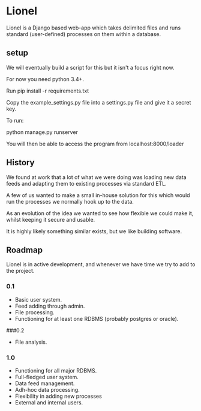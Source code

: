 # Lionel

Lionel is a Django based web-app which takes delimited files and runs standard (user-defined) processes on them within a database.

## setup

We will eventually build a script for this but it isn't a focus right now.

For now you need python 3.4+.

Run pip install -r requirements.txt

Copy the example_settings.py file into a settings.py file and give it a secret key.

To run:

python manage.py runserver

You will then be able to access the program from localhost:8000/loader

## History

We found at work that a lot of what we were doing was loading new data feeds and adapting them to existing processes via standard ETL.

A few of us wanted to make a small in-house solution for this which would run the processes we normally hook up to the data.

As an evolution of the idea we wanted to see how flexible we could make it, whilst keeping it secure and usable.

It is highly likely something similar exists, but we like building software.

## Roadmap

Lionel is in active development, and whenever we have time we try to add to the project.

### 0.1

* Basic user system.
* Feed adding through admin.
* File processing.
* Functioning for at least one RDBMS (probably postgres or oracle).

###0.2

* File analysis.

### 1.0

* Functioning for all major RDBMS.
* Full-fledged user system.
* Data feed management.
* Adh-hoc data processing.
* Flexibility in adding new processes
* External and internal users.
